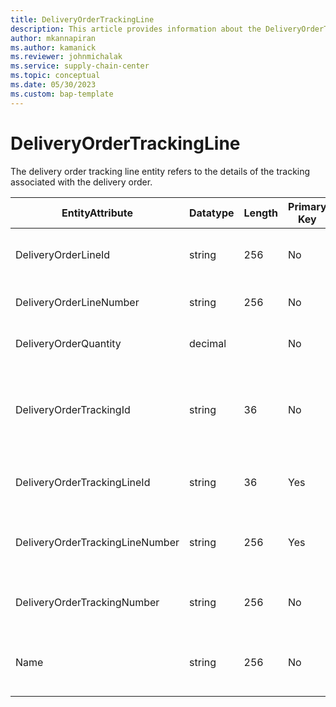 ```yaml
---
title: DeliveryOrderTrackingLine
description: This article provides information about the DeliveryOrderTrackingLine entity.
author: mkannapiran
ms.author: kamanick
ms.reviewer: johnmichalak
ms.service: supply-chain-center
ms.topic: conceptual
ms.date: 05/30/2023
ms.custom: bap-template
---
```


# DeliveryOrderTrackingLine

The delivery order tracking line entity refers to the details of the tracking associated with the delivery order.


|	EntityAttribute	|	Datatype	|	Length	|	Primary Key	|	Description	|
|---------------|--------|------|----------|-----------|
|	DeliveryOrderLineId	|	string	|	256	|	No	|	Unique identifier of the delivery order line.	|
|	DeliveryOrderLineNumber	|	string	|	256	|	No	|	Delivery order line number.	|
|	DeliveryOrderQuantity	|	decimal	|		|	No	|	Delivery order quantity.	|
|	DeliveryOrderTrackingId	|	string	|	36	|	No	|	Unique, system-generated tracking ID for the delivery order line.	|
|	DeliveryOrderTrackingLineId	|	string	|	36	|	Yes	|	Unique identifier of the tracking order line.	|
|	DeliveryOrderTrackingLineNumber	|	string	|	256	|	Yes	|	Tracking line number for the delivery order. 	|
|	DeliveryOrderTrackingNumber	|	string	|	256	|	No	|	Tracking number of the delivery order line.	|
|	Name	|	string	|	256	|	No	|	Name of the delivery order tracking line.	|
